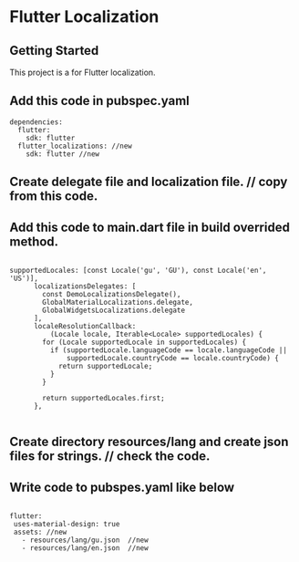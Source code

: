 # Flutter Localization
## Getting Started

This project is a for Flutter localization.

## Add this code in pubspec.yaml

```
dependencies:
  flutter:
    sdk: flutter
  flutter_localizations: //new
    sdk: flutter //new 
```

## Create delegate file and localization file.   // copy from this code.

## Add this code to main.dart file in build overrided method.

```

supportedLocales: [const Locale('gu', 'GU'), const Locale('en', 'US')],
      localizationsDelegates: [
        const DemoLocalizationsDelegate(),
        GlobalMaterialLocalizations.delegate,
        GlobalWidgetsLocalizations.delegate
      ],
      localeResolutionCallback:
          (Locale locale, Iterable<Locale> supportedLocales) {
        for (Locale supportedLocale in supportedLocales) {
          if (supportedLocale.languageCode == locale.languageCode ||
              supportedLocale.countryCode == locale.countryCode) {
            return supportedLocale;
          }
        }

        return supportedLocales.first;
      },
      
```
      
 
 ## Create directory resources/lang and create json files for strings. // check the code.
 
 ## Write code to pubspes.yaml like below
 
 ```
 
 flutter:
  uses-material-design: true
  assets: //new
    - resources/lang/gu.json  //new 
    - resources/lang/en.json  //new
    
 ```
